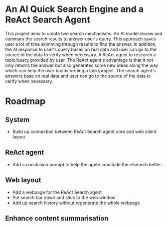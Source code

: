 # An AI Quick Search Engine and a ReAct Search Agent
This project aims to create two search mechanisms. 
An AI model review and summary the search results to answer user's query. This approach saves user a lot of time skimming through results to find the answer. In addition, the AI response to user's query bases on real data and user can go to the source of the data to verify when necessary.
A ReAct agent to research a topic/query provided by user. The ReAct agent's advantage is that it not only returns the answer but also generates some new ideas along the way which can help the user brainstorming a task/project. The search agent's answers base on real data and user can go to the source of the data to verify when necessary.


# Roadmap
## System
+ Build up connection between ReAct Search agent core and web client layout
## ReAct agent
+ Add a conclusion prompt to help the agetn conclude the research better
## Web layout
+ Add a webpage for the ReAct Search agent
+ Put search bar down and stick to the web window
+ Add up search history without regenerate the whole webpage
## Enhance content summarisation